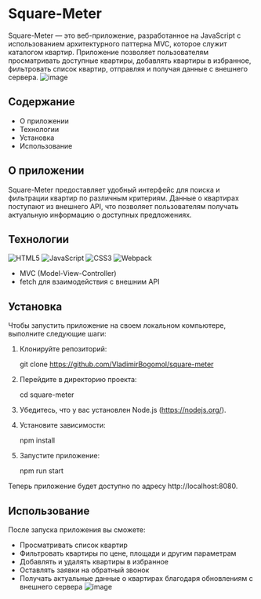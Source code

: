 # Square-Meter

Square-Meter — это веб-приложение, разработанное на JavaScript с использованием архитектурного паттерна MVC, которое служит каталогом квартир. Приложение позволяет пользователям просматривать доступные квартиры, добавлять квартиры в избранное, фильтровать список квартир, отправляя и получая данные с внешнего сервера.
![image](https://github.com/user-attachments/assets/178487a3-b7b8-4340-a3b1-f33adea93c22)


## Содержание

- О приложении
- Технологии
- Установка
- Использование

## О приложении

Square-Meter предоставляет удобный интерфейс для поиска и фильтрации квартир по различным критериям. Данные о квартирах поступают из внешнего API, что позволяет пользователям получать актуальную информацию о доступных предложениях.

## Технологии

![HTML5](https://img.shields.io/badge/html5-%23E34F26.svg?style=for-the-badge&logo=html5&logoColor=white)
![JavaScript](https://img.shields.io/badge/javascript-%23323330.svg?style=for-the-badge&logo=javascript&logoColor=%23F7DF1E)
![CSS3](https://img.shields.io/badge/css3-%231572B6.svg?style=for-the-badge&logo=css3&logoColor=white)
![Webpack](https://img.shields.io/badge/webpack-%238DD6F9.svg?style=for-the-badge&logo=webpack&logoColor=black)
- MVC (Model-View-Controller)
- fetch для взаимодействия с внешним API

## Установка

Чтобы запустить приложение на своем локальном компьютере, выполните следующие шаги:

1. Клонируйте репозиторий:
   
   git clone https://github.com/VladimirBogomol/square-meter
   

2. Перейдите в директорию проекта:
   
   cd square-meter

3. Убедитесь, что у вас установлен Node.js (https://nodejs.org/).

4. Установите зависимости:
   
   npm install
   

5. Запустите приложение:
   
   npm run start
   

Теперь приложение будет доступно по адресу http://localhost:8080.

## Использование

После запуска приложения вы сможете:

- Просматривать список квартир
- Фильтровать квартиры по цене, площади и другим параметрам
- Добавлять и удалять квартиры в избранное
- Оставлять заявки на обратный звонок
- Получать актуальные данные о квартирах благодаря обновлениям с внешнего сервера
![image](https://github.com/user-attachments/assets/23c038dc-b906-4a98-bebc-7db84b449501)

